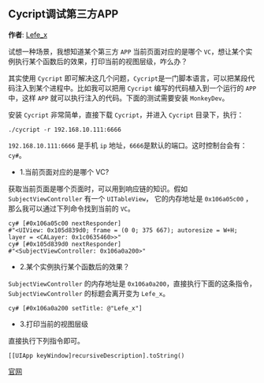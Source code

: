 ## Cycript调试第三方APP

**作者**: [Lefe_x](https://weibo.com/u/5953150140)

试想一种场景，我想知道某个第三方 `APP` 当前页面对应的是哪个 `VC`，想让某个实例执行某个函数后的效果，打印当前的视图层级，咋么办？

其实使用 `Cycript` 即可解决这几个问题，`Cycript`是一门脚本语言，可以把某段代码注入到某个进程中。比如我可以把用 `Cycript` 编写的代码植入到一个运行的 `APP` 中，这样 `APP` 就可以执行注入的代码。下面的测试需要安装 `MonkeyDev`。 

安装 `Cycript` 非常简单，直接下载 `Cycript`，并进入 `Cycript` 目录下，执行：

```./cycript -r 192.168.10.111:6666```

`192.168.10.111:6666` 是手机 `ip` 地址，`6666`是默认的端口。这时控制台会有：`cy#`。


- 1.当前页面对应的是哪个 VC?

获取当前页面是哪个页面时，可以用到响应链的知识。假如 `SubjectViewController` 有一个 `UITableView`， 它的内存地址是 `0x106a05c00` ，那么我可以通过下列命令找到当前的 `VC`。

```
cy# [#0x106a05c00 nextResponder]
#"<UIView: 0x105d839d0; frame = (0 0; 375 667); autoresize = W+H; layer = <CALayer: 0x1c0635460>>"
cy# [#0x105d839d0 nextResponder]
#"<SubjectViewController: 0x106a0a200>"
```

- 2.某个实例执行某个函数后的效果？

`SubjectViewController` 的内存地址是 `0x106a0a200`，直接执行下面的这条指令，`SubjectViewController` 的标题会离开变为 `Lefe_x`。

`cy# [#0x106a0a200 setTitle: @"Lefe_x"]`

- 3.打印当前的视图层级

直接执行下列指令即可。

```objc
[[UIApp keyWindow]recursiveDescription].toString()
```

[官网](http://www.cycript.org/)

